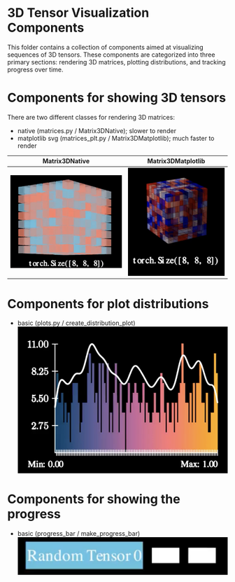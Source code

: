 # 3D Tensor Visualization Components
This folder contains a collection of components aimed at visualizing sequences of 3D tensors. These components are categorized into three primary sections: rendering 3D matrices, plotting distributions, and tracking progress over time.

# Components for showing 3D tensors
There are two different classes for rendering 3D matrices:
- native (matrices.py / Matrix3DNative); slower to render
- matplotlib svg (matrices_plt.py / Matrix3DMatplotlib); much faster to render

 Matrix3DNative | Matrix3DMatplotlib
:--------------:|:------------------:
![](native.png) | ![](matplotlib.png)

# Components for plot distributions
- basic (plots.py / create_distribution_plot)
![Demo](distribution.png)

# Components for showing the progress
- basic (progress_bar / make_progress_bar)
![Demo](progress.png)